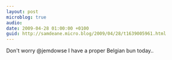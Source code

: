 ```yaml
---
layout: post
microblog: true
audio: 
date: 2009-04-28 01:00:00 +0100
guid: http://samdeane.micro.blog/2009/04/28/t1639005961.html
---
```

Don't worry @jemdowse I have a proper Belgian bun today..
